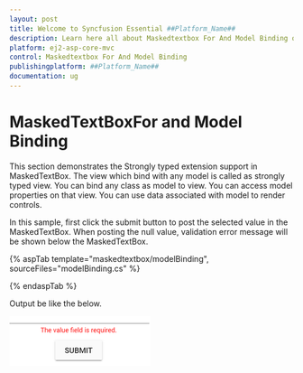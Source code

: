 ```yaml
---
layout: post
title: Welcome to Syncfusion Essential ##Platform_Name##
description: Learn here all about Maskedtextbox For And Model Binding of Syncfusion Essential ##Platform_Name## widgets based on HTML5 and jQuery.
platform: ej2-asp-core-mvc
control: Maskedtextbox For And Model Binding
publishingplatform: ##Platform_Name##
documentation: ug
---
```


# MaskedTextBoxFor and Model Binding

This section demonstrates the Strongly typed extension support in MaskedTextBox. The view which bind with any model is called as
strongly typed view. You can bind any class as model to view.
You can access model properties on that view. You can use data associated with model to render controls.

In this sample, first click the submit button to post the selected value in the MaskedTextBox. When posting the null value,
validation error message will be shown below the MaskedTextBox.

{% aspTab template="maskedtextbox/modelBinding", sourceFiles="modelBinding.cs" %}

{% endaspTab %}

Output be like the below.

![MaskedTextBox Sample](../images/modelbinding.png)
